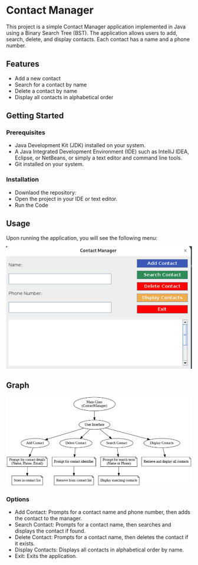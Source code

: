 # Contact Manager
This project is a simple Contact Manager application implemented in Java using a Binary Search Tree (BST). The application allows users to add, search, delete, and display contacts. Each contact has a name and a phone number.

## Features
- Add a new contact
- Search for a contact by name
- Delete a contact by name
- Display all contacts in alphabetical order
## Getting Started
### Prerequisites
- Java Development Kit (JDK) installed on your system.
- A Java Integrated Development Environment (IDE) such as IntelliJ IDEA, Eclipse, or NetBeans, or simply a text editor and command line tools.
- Git installed on your system.
### Installation
- Downlaod the repository:
- Open the project in your IDE or text editor.
- Run the Code

## Usage

Upon running the application, you will see the following menu:

![Screenshot](DSA.png)

## Graph

![graph](Digraph.gv.png)

### Options
- Add Contact: Prompts for a contact name and phone number, then adds the contact to the manager.
- Search Contact: Prompts for a contact name, then searches and displays the contact if found.
- Delete Contact: Prompts for a contact name, then deletes the contact if it exists.
- Display Contacts: Displays all contacts in alphabetical order by name.
- Exit: Exits the application.
